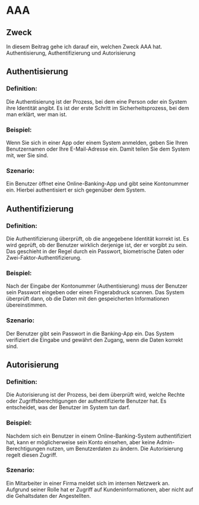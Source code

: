 # AAA

## Zweck
In diesem Beitrag gehe ich darauf ein, welchen Zweck AAA hat. Authentisierung, Authentifizierung und Autorisierung

## Authentisierung
### Definition:
Die Authentisierung ist der Prozess, bei dem eine Person oder ein System ihre Identität angibt. Es ist der erste Schritt im Sicherheitsprozess, bei dem man erklärt, wer man ist.

### Beispiel:
Wenn Sie sich in einer App oder einem System anmelden, geben Sie Ihren Benutzernamen oder Ihre E-Mail-Adresse ein. Damit teilen Sie dem System mit, wer Sie sind.

### Szenario:
Ein Benutzer öffnet eine Online-Banking-App und gibt seine Kontonummer ein. Hierbei authentisiert er sich gegenüber dem System.

## Authentifizierung
### Definition:
Die Authentifizierung überprüft, ob die angegebene Identität korrekt ist. Es wird geprüft, ob der Benutzer wirklich derjenige ist, der er vorgibt zu sein. Das geschieht in der Regel durch ein Passwort, biometrische Daten oder Zwei-Faktor-Authentifizierung.

### Beispiel:
Nach der Eingabe der Kontonummer (Authentisierung) muss der Benutzer sein Passwort eingeben oder einen Fingerabdruck scannen. Das System überprüft dann, ob die Daten mit den gespeicherten Informationen übereinstimmen.

### Szenario:
Der Benutzer gibt sein Passwort in die Banking-App ein. Das System verifiziert die Eingabe und gewährt den Zugang, wenn die Daten korrekt sind.

## Autorisierung
### Definition:
Die Autorisierung ist der Prozess, bei dem überprüft wird, welche Rechte oder Zugriffsberechtigungen der authentifizierte Benutzer hat. Es entscheidet, was der Benutzer im System tun darf.

### Beispiel:
Nachdem sich ein Benutzer in einem Online-Banking-System authentifiziert hat, kann er möglicherweise sein Konto einsehen, aber keine Admin-Berechtigungen nutzen, um Benutzerdaten zu ändern. Die Autorisierung regelt diesen Zugriff.

### Szenario:
Ein Mitarbeiter in einer Firma meldet sich im internen Netzwerk an. Aufgrund seiner Rolle hat er Zugriff auf Kundeninformationen, aber nicht auf die Gehaltsdaten der Angestellten.